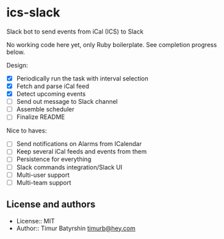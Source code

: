 # ics-slack
Slack bot to send events from iCal (ICS) to Slack

No working code here yet, only Ruby boilerplate.
See completion progress below.

Design:
- [x] Periodically run the task with interval selection
- [x] Fetch and parse iCal feed
- [x] Detect upcoming events
- [ ] Send out message to Slack channel
- [ ] Assemble scheduler
- [ ] Finalize README

Nice to haves:
- [ ] Send notifications on Alarms from ICalendar
- [ ] Keep several iCal feeds and events from them
- [ ] Persistence for everything
- [ ] Slack commands integration/Slack UI
- [ ] Multi-user support
- [ ] Multi-team support

## License and authors
* License:: MIT
* Author:: Timur Batyrshin <timurb@hey.com>
